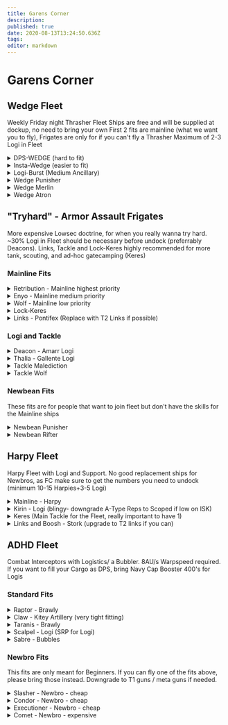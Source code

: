 ```yaml
---
title: Garens Corner
description: 
published: true
date: 2020-08-13T13:24:50.636Z
tags: 
editor: markdown
---
```


# Garens Corner

## Wedge Fleet
Weekly Friday night Thrasher Fleet
Ships are free and will be supplied at dockup, no need to bring your own
First 2 fits are mainline (what we want you to fly), Frigates are only for if you can't fly a Thrasher
Maximum of 2-3 Logi in Fleet
<details>
  <summary>DPS-WEDGE (hard to fit)</summary>
[Thrasher, DPSWedge]

Counterbalanced Compact Gyrostabilizer
Counterbalanced Compact Gyrostabilizer

5MN Quad LiF Restrained Microwarpdrive
Alumel-Wired Enduring Sensor Booster
Faint Scoped Warp Disruptor

280mm Howitzer Artillery I
280mm Howitzer Artillery I
280mm Howitzer Artillery I
280mm Howitzer Artillery I
280mm Howitzer Artillery I
280mm Howitzer Artillery I
280mm Howitzer Artillery I

Small Polycarbon Engine Housing I
Small Polycarbon Engine Housing I
Small Projectile Collision Accelerator I


Republic Fleet Depleted Uranium S x300
Republic Fleet EMP S x300
Scan Resolution Script x1
Republic Fleet Phased Plasma S x300
Republic Fleet Fusion S x300

</details>

<details>
  <summary> Insta-Wedge (easier to fit) </summary>
[Thrasher, Instawedge]

Counterbalanced Compact Gyrostabilizer
Counterbalanced Compact Gyrostabilizer

5MN Quad LiF Restrained Microwarpdrive
Alumel-Wired Enduring Sensor Booster
J5 Enduring Warp Disruptor

280mm Howitzer Artillery I
280mm Howitzer Artillery I
280mm Howitzer Artillery I
280mm Howitzer Artillery I
280mm Howitzer Artillery I
280mm Howitzer Artillery I
280mm Howitzer Artillery I

Small Polycarbon Engine Housing I
Small Polycarbon Engine Housing I
Small Targeting System Subcontroller I




Republic Fleet Depleted Uranium S x300
Republic Fleet EMP S x300
Scan Resolution Script x1
Republic Fleet Phased Plasma S x300
Republic Fleet Fusion S x300

</details>

<details>
  <summary> Logi-Burst (Medium Ancillary) </summary>
[Burst, Simulated Burst Fitting]

Damage Control II
Micro Auxiliary Power Core I
Micro Auxiliary Power Core I

5MN Quad LiF Restrained Microwarpdrive
Small F-RX Compact Capacitor Booster
Small Shield Extender I

Medium Ancillary Remote Shield Booster
Small S95a Scoped Remote Shield Booster
Small S95a Scoped Remote Shield Booster

Small EM Shield Reinforcer I
Small Thermal Shield Reinforcer I
Small Ancillary Current Router I



Warrior I x1

Navy Cap Booster 50 x60
Navy Cap Booster 400 x14

</details>



<details>
  <summary> Wedge Punisher </summary>
[Punisher, WEDGE PUNISHER]

400mm Rolled Tungsten Compact Plates
Magnetic Field Stabilizer I
Multispectrum Coating II
Multispectrum Coating II
Damage Control I

Initiated Compact Warp Scrambler
5MN Microwarpdrive I

Limited Light Neutron Blaster I
Limited Light Neutron Blaster I
Limited Light Neutron Blaster I
Limited Light Neutron Blaster I

Small Trimark Armor Pump I
Small Trimark Armor Pump I
Small Trimark Armor Pump I




Caldari Navy Antimatter Charge S x600
Antimatter Charge S x1000

</details>
<details>
  <summary> Wedge Merlin </summary>
[Merlin, WEDGE MERLIN]

Damage Control I
Magnetic Field Stabilizer I
Vigor Compact Micro Auxiliary Power Core

5MN Quad LiF Restrained Microwarpdrive
Medium Shield Extender I
Fleeting Compact Stasis Webifier
J5b Enduring Warp Scrambler

Limited Light Ion Blaster I
Limited Light Ion Blaster I
Limited Light Ion Blaster I

Small EM Shield Reinforcer I
Small Polycarbon Engine Housing I
Small Ancillary Current Router I




Caldari Navy Antimatter Charge S x600
Antimatter Charge S x1000

</details>
<details>
  <summary>Wedge Atron </summary>
[Atron, WEDGE ATRON]

Micro Auxiliary Power Core I
Magnetic Field Stabilizer I
Damage Control I

Faint Epsilon Scoped Warp Scrambler
5MN Quad LiF Restrained Microwarpdrive
Medium Shield Extender I

Anode Light Ion Particle Cannon I
Anode Light Ion Particle Cannon I
Anode Light Ion Particle Cannon I

Small Polycarbon Engine Housing I
Small Core Defense Field Extender I
Small Ancillary Current Router I




Caldari Navy Antimatter Charge S x600
Antimatter Charge S x1000

</details>

## "Tryhard" - Armor Assault Frigates
More expensive Lowsec doctrine, for when you really wanna try hard.
~30% Logi in Fleet should be necessary before undock (preferrably Deacons). Links, Tackle and Lock-Keres highly recommended for
more tank, scouting, and ad-hoc gatecamping (Keres)

### Mainline Fits
<details>
  <summary> Retribution - Mainline highest priority</summary>
[Retribution, Retribution]

400mm Rolled Tungsten Compact Plates
EFFA Compact Assault Damage Control
Multispectrum Coating II
Multispectrum Coating II
Heat Sink II

Faint Epsilon Scoped Warp Scrambler
5MN Quad LiF Restrained Microwarpdrive

Dual Light Beam Laser II
Dual Light Beam Laser II
Dual Light Beam Laser II
Dual Light Beam Laser II
Small Energy Neutralizer II

Small Ancillary Current Router II
Small Thermal Armor Reinforcer I

Aurora S x4
Nanite Repair Paste x50
Gleam S x4
Imperial Navy Multifrequency S x4
</details>

<details>
  <summary> Enyo - Mainline medium priority</summary>
[Enyo, *Enyo]

400mm Rolled Tungsten Compact Plates
Magnetic Field Stabilizer II
Assault Damage Control II
Multispectrum Coating II

Initiated Compact Warp Scrambler
5MN Quad LiF Restrained Microwarpdrive
Fleeting Compact Stasis Webifier

Light Electron Blaster II
Light Electron Blaster II
Light Electron Blaster II
Light Electron Blaster II

Small Explosive Armor Reinforcer II
Small Trimark Armor Pump I


Hobgoblin II x1

Nanite Repair Paste x50
Void S x2000
Null S x1000
Caldari Navy Antimatter Charge S x1000

</details>

<details>
  <summary> Wolf - Mainline low priority</summary>
  [Wolf, Wolf]

Energized Adaptive Nano Membrane II
Centii A-Type Explosive Coating
400mm Rolled Tungsten Compact Plates
EFFA Compact Assault Damage Control
Multispectrum Coating II

Faint Epsilon Scoped Warp Scrambler
5MN Y-T8 Compact Microwarpdrive

200mm AutoCannon II
200mm AutoCannon II
200mm AutoCannon II
200mm AutoCannon II
Small Gremlin Compact Energy Neutralizer

Small Ancillary Current Router II
Small Kinetic Armor Reinforcer I




Hail S x2000
Republic Fleet Phased Plasma S x1500
Republic Fleet EMP S x1500
Barrage S x1000
Republic Fleet Fusion S x800
Nanite Repair Paste x50


</details>

<details>
  <summary>Lock-Keres</summary>
[Keres, *Keres]

Energized Adaptive Nano Membrane II
Energized Adaptive Nano Membrane II
400mm Rolled Tungsten Compact Plates

Sensor Booster II
Sensor Booster II
Warp Scrambler II
Warp Disruptor II
5MN Y-T8 Compact Microwarpdrive


Small Ancillary Current Router II
Small Explosive Armor Reinforcer II




Scan Resolution Script x4
Inherent Implants 'Squire' Power Grid Management EG-602 x1
</details>

<details>
  <summary>Links - Pontifex (Replace with T2 Links if possible)</summary>
[Pontifex, *Pontifex]

Damage Control II
Energized Adaptive Nano Membrane II
400mm Steel Plates II
Multispectrum Coating II
Multispectrum Coating II

Micro Jump Field Generator
5MN Y-T8 Compact Microwarpdrive
Target Painter II

Armor Command Burst I
Armor Command Burst I

Small Trimark Armor Pump II
Small Command Processor I



Warrior II x5
Hornet EC-300 x5
Acolyte II x5


Armor Energizing Charge x300
Rapid Repair Charge x300
Inherent Implants 'Squire' Power Grid Management EG-602 x1
</details>

### Logi and Tackle

<details>
  <summary>Deacon - Amarr Logi</summary>
[Deacon, *Deacon]

Corpii A-Type Kinetic Coating
Energized Adaptive Nano Membrane II
Energized Adaptive Nano Membrane II
Corpii A-Type Thermal Coating
400mm Rolled Tungsten Compact Plates

Small F-RX Compact Capacitor Booster
5MN Y-T8 Compact Microwarpdrive

Small Remote Armor Repairer II
Small Remote Armor Repairer II
Small Solace Scoped Remote Armor Repairer

Small Trimark Armor Pump II
Small Trimark Armor Pump II



Warrior II x1

Nanite Repair Paste x47
Navy Cap Booster 400 x20

</details>

<details>
  <summary>Thalia - Gallente Logi</summary>
[Thalia, Thalia]

Energized Adaptive Nano Membrane II
Multispectrum Coating II
400mm Rolled Tungsten Compact Plates
Energized Explosive Membrane II

Remote Sensor Booster II, Scan Resolution Script
Small F-RX Compact Capacitor Booster
5MN Y-T8 Compact Microwarpdrive

Small Remote Armor Repairer II
Small Coaxial Compact Remote Armor Repairer
Small Coaxial Compact Remote Armor Repairer

Small Trimark Armor Pump II
Small Trimark Armor Pump II
</details>



<details>
  <summary>Tackle Malediction</summary>
[Malediction, Malediction]

Damage Control II
Energized Adaptive Nano Membrane II
Nanofiber Internal Structure II
400mm Crystalline Carbonide Restrained Plates

Faint Epsilon Scoped Warp Scrambler
5MN Quad LiF Restrained Microwarpdrive
Warp Disruptor II

Festival Launcher

Small Ancillary Current Router II
Small Trimark Armor Pump II




Naughty People Firework x100
Quafe Zero x1
Agency 'Overclocker' SB5 Dose II x2

</details>

<details>
  <summary>Tackle Wolf</summary>
[Wolf, Wolf]

Energized Adaptive Nano Membrane II
Centii A-Type Explosive Coating
Nanofiber Internal Structure II
400mm Crystalline Carbonide Restrained Plates
Assault Damage Control II

Faint Epsilon Scoped Warp Scrambler
5MN Quad LiF Restrained Microwarpdrive

Small Ghoul Compact Energy Nosferatu
125mm Gatling AutoCannon II
125mm Gatling AutoCannon II
125mm Gatling AutoCannon II
125mm Gatling AutoCannon II

Small Explosive Armor Reinforcer II
Small Kinetic Armor Reinforcer II




Hail S x2800
Republic Fleet Phased Plasma S x1500
Republic Fleet EMP S x1500
Barrage S x480
Republic Fleet Fusion S x1500
Nanite Repair Paste x50
Quafe Zero x1
Agency 'Overclocker' SB5 Dose II x2
</details>

### Newbean Fits
These fits are for people that want to join fleet but don't have the skills for the Mainline ships
<details>
  <summary>Newbean Punisher</summary>
[Punisher, *Punisher]

Counterbalanced Compact Gyrostabilizer
400mm Crystalline Carbonide Restrained Plates
200mm Crystalline Carbonide Restrained Plates
Multispectrum Coating II
Energized Adaptive Nano Membrane II

Initiated Compact Warp Scrambler
5MN Y-T8 Compact Microwarpdrive

200mm AutoCannon II
200mm AutoCannon II
200mm AutoCannon II
200mm AutoCannon II

Small Trimark Armor Pump I
Small Trimark Armor Pump I
Small Trimark Armor Pump I




Republic Fleet EMP S x1000
Republic Fleet Fusion S x1000
Republic Fleet Phased Plasma S x500

</details>

<details>
  <summary>Newbean Rifter</summary>
[Rifter, Rifter]

Energized Adaptive Nano Membrane II
400mm Rolled Tungsten Compact Plates
Multispectrum Coating II
Multispectrum Coating II

Faint Epsilon Scoped Warp Scrambler
5MN Y-T8 Compact Microwarpdrive
X5 Enduring Stasis Webifier

200mm AutoCannon II
200mm AutoCannon II
200mm AutoCannon II

Small Ancillary Current Router II
Small Trimark Armor Pump I
Small Trimark Armor Pump I

Republic Fleet EMP S x1000
Republic Fleet Fusion S x1000
Republic Fleet Phased Plasma S x500

</details>




## Harpy Fleet
Harpy Fleet with Logi and Support. No good replacement ships for Newbros, as FC make sure to get the numbers you need to undock (minimum 10-15 Harpies+3-5 Logi)

<details>
  <summary> Mainline - Harpy</summary>
[Harpy, Harpy]

EFFA Compact Assault Damage Control
Vortex Compact Magnetic Field Stabilizer
Vortex Compact Magnetic Field Stabilizer

Republic Fleet Small Shield Extender
Republic Fleet Small Shield Extender
5MN Quad LiF Restrained Microwarpdrive
Faint Epsilon Scoped Warp Scrambler

150mm Railgun II
150mm Railgun II
150mm Railgun II
150mm Railgun II

Small EM Shield Reinforcer II
Small Processor Overclocking Unit II




Caldari Navy Antimatter Charge S x1000
Spike S x1160
Nanite Repair Paste x50
Caldari Navy Uranium Charge S x1000
</details>

<details>
  <summary>Kirin - Logi (blingy- downgrade A-Type Reps to Scoped if low on ISK)</summary>
[Kirin, Kirin]
Damage Control II
Mark I Compact Capacitor Power Relay

5MN Quad LiF Restrained Microwarpdrive
Republic Fleet Medium Shield Extender
Multispectrum Shield Hardener II
Small Capacitor Booster II
EM Shield Amplifier II

Small Remote Shield Booster II
Gistii A-Type Small Remote Shield Booster
Gistii A-Type Small Remote Shield Booster

Small Core Defense Field Extender II
Small EM Shield Reinforcer II

Warrior II x1


Navy Cap Booster 400 x23
</details>

<details>
  <summary>Keres (Main Tackle for the Fleet, really important to have 1)</summary>
[Keres, Keres]

Damage Control II
Capacitor Power Relay II
Capacitor Power Relay II

Warp Scrambler II
Multispectrum Shield Hardener II
5MN Quad LiF Restrained Microwarpdrive
Warp Disruptor II
Republic Fleet Medium Shield Extender

125mm Gatling AutoCannon II
Auto Targeting System I

Small Core Defense Field Extender II
Small EM Shield Reinforcer II



Warrior SW-300 x2
</details>

<details>
  <summary>Links and Boosh - Stork (upgrade to T2 links if you can)</summary>
[Stork, Stork]

Damage Control II
Capacitor Power Relay II

5MN Quad LiF Restrained Microwarpdrive
Republic Fleet Medium Shield Extender
Republic Fleet Medium Shield Extender
Multispectrum Shield Hardener II
Micro Jump Field Generator
EM Shield Amplifier II

Shield Command Burst I
Shield Command Burst I
Arbalest Compact Light Missile Launcher

Small Command Processor I
Small Core Defense Field Extender II




Caldari Navy Inferno Light Missile x240
Active Shielding Charge x300
Shield Harmonizing Charge x300

</details>

## ADHD Fleet
Combat Interceptors with Logistics/ a Bubbler. 8AU/s Warpspeed required.
If you want to fill your Cargo as DPS, bring Navy Cap Booster 400's for Logis

### Standard Fits
<details>
  <summary>Raptor - Brawly</summary>
[Raptor, ADHD]

Micro Auxiliary Power Core II
Magnetic Field Stabilizer II
Nanofiber Internal Structure II

5MN Y-T8 Compact Microwarpdrive
Republic Fleet Medium Shield Extender
Warp Scrambler II
Fleeting Compact Stasis Webifier

Light Neutron Blaster II, Void S
Light Neutron Blaster II, Void S
Light Neutron Blaster II, Void S

Small EM Shield Reinforcer II
Small Core Defense Field Extender I


Null S x1000
Void S x2000
Nanite Repair Paste x50
Agency 'Overclocker' SB3 Dose I x2
</details>
<details> 
  <summary>Claw - Kitey Artillery (very tight fitting) </summary>
[Claw, ADHD]

IFFA Compact Damage Control
Small Ancillary Armor Repairer
Gyrostabilizer II
Fourier Compact Tracking Enhancer

5MN Quad LiF Restrained Microwarpdrive
Initiated Compact Warp Disruptor

280mm Howitzer Artillery II, Republic Fleet EMP S
280mm Howitzer Artillery II, Republic Fleet EMP S
280mm Howitzer Artillery II, Republic Fleet EMP S
[Empty High slot]

Small Projectile Collision Accelerator II
Small Ionic Field Projector II


Nanite Repair Paste x50
Republic Fleet Depleted Uranium S x300
Republic Fleet EMP S x300
Republic Fleet Fusion S x300
Republic Fleet Phased Plasma S x300
Agency 'Overclocker' SB3 Dose I x2
</details>
<details>
  <summary>Taranis - Brawly</summary>
  [Taranis, ADHD]

Micro Auxiliary Power Core II
Damage Control II
Magnetic Field Stabilizer II

5MN Quad LiF Restrained Microwarpdrive
Faint Epsilon Scoped Warp Scrambler
Republic Fleet Medium Shield Extender

Light Ion Blaster II, Void S
Light Ion Blaster II, Void S
Light Ion Blaster II, Void S
[Empty High slot]

Small EM Shield Reinforcer II
Small Core Defense Field Extender I


Warrior II x2


Null S x1000
Void S x2000
Nanite Repair Paste x50
Agency 'Overclocker' SB3 Dose I x2
</details>
<details>
  <summary>Scalpel - Logi (SRP for Logi)</summary>
[Scalpel, ADHD]

Damage Control II
Nanofiber Internal Structure II
Nanofiber Internal Structure II

5MN Quad LiF Restrained Microwarpdrive
Republic Fleet Medium Shield Extender
Multispectrum Shield Hardener II
Small Capacitor Booster II, Navy Cap Booster 400

Gistii B-Type Small Remote Shield Booster
Gistii B-Type Small Remote Shield Booster
Gistii B-Type Small Remote Shield Booster

Small Hyperspatial Velocity Optimizer II
Small Hyperspatial Velocity Optimizer II


Navy Cap Booster 400 x21
Agency 'Overclocker' SB3 Dose I x2
</details>
<details>
  <summary>Sabre - Bubbles</summary>
[Sabre, ADHD]

Nanofiber Internal Structure II
Nanofiber Internal Structure II

Medium Shield Extender II
Republic Fleet Medium Shield Extender
5MN Quad LiF Restrained Microwarpdrive
Multispectrum Shield Hardener II

150mm Light AutoCannon II
150mm Light AutoCannon II
150mm Light AutoCannon II
150mm Light AutoCannon II
150mm Light AutoCannon II
150mm Light AutoCannon II
150mm Light AutoCannon II
Interdiction Sphere Launcher I, Warp Disrupt Probe

Small Hyperspatial Velocity Optimizer II
Small Hyperspatial Velocity Optimizer II


Barrage S x1000
Hail S x2000
Warp Disrupt Probe x40
Nanite Repair Paste x50
Republic Fleet EMP S x1000
Republic Fleet Phased Plasma S x1000
Agency 'Overclocker' SB5 Dose II x2
  </details>
  
### Newbro Fits
This fits are only meant for Beginners. If you can fly one of the fits above, please bring those instead.
Downgrade to T1 guns / meta guns if needed.
<details>
  <summary>Slasher - Newbro - cheap </summary>
[Slasher, ADHD]

Micro Auxiliary Power Core I
Damage Control II

5MN Y-T8 Compact Microwarpdrive
Medium Shield Extender II
Initiated Compact Warp Scrambler
Compact EM Shield Amplifier

200mm AutoCannon II, Hail S
200mm AutoCannon II, Hail S
200mm AutoCannon II, Hail S
[Empty High slot]

Small Hyperspatial Velocity Optimizer II
Small Hyperspatial Velocity Optimizer II
Small Core Defense Field Extender I


Barrage S x750
Hail S x1000
Republic Fleet EMP S x750
Agency 'Overclocker' SB3 Dose I x1
</details>
<details>
  <summary>Condor - Newbro - cheap</summary>
[Condor, ADHD]

Damage Control II
Micro Auxiliary Power Core I

5MN Y-T8 Compact Microwarpdrive
Medium Shield Extender II
Initiated Compact Warp Scrambler
Multispectrum Shield Hardener II

Rocket Launcher II
Rocket Launcher II
Rocket Launcher II
[Empty High slot]

Small Hyperspatial Velocity Optimizer II
Small Hyperspatial Velocity Optimizer II
Small Core Defense Field Extender I

Scourge Rage Rocket x1500
Agency 'Overclocker' SB3 Dose I x1
</details>
<details>
  <summary>Executioner - Newbro - cheap</summary>
[Executioner, ADHD]

IFFA Compact Damage Control
Micro Auxiliary Power Core I
Heat Sink II

5MN Y-T8 Compact Microwarpdrive
Medium Shield Extender II
Initiated Compact Warp Scrambler

Dual Light Pulse Laser II
Dual Light Pulse Laser II
Dual Light Pulse Laser II
[Empty High slot]

Small Hyperspatial Velocity Optimizer II
Small Hyperspatial Velocity Optimizer II
Small EM Shield Reinforcer II

Scorch S x3
Conflagration S x3
Agency 'Overclocker' SB3 Dose I x1
</details>
<details> 
  <summary> Comet - Newbro - expensive</summary>
[Federation Navy Comet, ADHD]

IFFA Compact Damage Control
Micro Auxiliary Power Core I
Vortex Compact Magnetic Field Stabilizer
Vortex Compact Magnetic Field Stabilizer

5MN Y-T8 Compact Microwarpdrive
Medium Shield Extender II
Initiated Compact Warp Scrambler

Light Neutron Blaster II, Void S
Light Neutron Blaster II, Void S
[Empty High slot]

Small Hyperspatial Velocity Optimizer II
Small Hyperspatial Velocity Optimizer II
Small EM Shield Reinforcer II


Acolyte II x3
Warrior II x3


Null S x750
Void S x1500
Nanite Repair Paste x25
Agency 'Overclocker' SB3 Dose I x2
</details>


